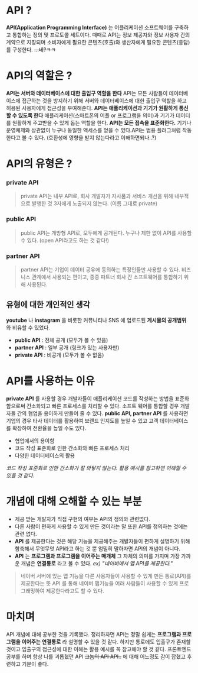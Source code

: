 # API ?

__API(Application Programming Interface)__ 는 어플리케이션 소프트웨어를 구축하고 통합하는 정의 및 프로토콜 세트이다. 때때로 API는 정보 제공자와 정보 사용자 간의 계약으로 지칭되며 소비자에게 필요한 콘텐츠(호출)와 생산자에게 필요한 콘텐츠(응답)를 구성한다.
~~...네?ㅋㅋ~~
# API의 역할은 ?
__API는 서버와 데이터베이스에 대한 출입구 역할을 한다__
API는 모든 사람들이 데이터베이스에 접근하는 것을 방지하기 위해 서버와 데이터베이스에 대한 출입구 역할을 하고 허용된 사용자에게 접근성을 부여해준다.
__API는 애플리케이션과 기기가 원활하게 통신할 수 있도록 한다__
애플리케이션(스마트폰의 어플 or 프로그램을 의미)과 기기가 데이터를 원활하게 주고받을 수 있게 돕는 역할을 한다.
__API는 모든 접속을 표준화한다.__
기기나 운영체제와 상관없이 누구나 동일한 액세스를 얻을 수 있다.API는 범용 플러그처럼 작동한다고 볼 수 있다. 
(호환성에 영향을 받지 않는다라고 이해하면되나..?)

# API의 유형은 ?
### private API
>private API는 내부 API로, 회사 개발자가 자사품과 서비스 개선을 위해 내부적으로 발행한 것 3자에게 노출되지 않는다. (이름 그대로 private)

### public API
>public API는 개방형 API로, 모두에게 공개된다. 누구나 제한 없이 API를 사용할 수 있다. (open API라고도 하는 것 같다!)

### partner API
>partner API는 기업이 데이터 공유에 동의하는 특정인들만 사용할 수 있다. 비즈니스 관계에서 사용되는 편이고, 종종 파트너 회사 간 소프트웨어를 통합하기 위해 사용된다.

## 유형에 대한 개인적인 생각
__youtube__ 나 __instagram__ 을 비롯한 커뮤니티나 SNS 에 업로드된 __게시물의 공개범위__ 와 비유할 수 있었다.

- __public API__ : 전체 공개 (모두가 볼 수 있음)
- __partner API__ : 일부 공개 (링크가 있는 사용자만)
- __private API__ : 비공개 (모두가 볼 수 없음)

# API를 사용하는 이유
__private API__ 를 사용할 경우 개발자들이 애플리케이션 코드를 작성하는 방법을 표준화함으로써 간소화되고 빠른 프로세스를 처리할 수 있다.
소프트 웨어를 통합할 경우 개발자들 간의 협업을 용이하게 만들어 줄 수 있다.
__public API, partner API__ 를 사용하면 기업의 경우 타사 데이터를 활용하여 브랜드 인지도를 높일 수 있고 고객 데이터베이스를 확장하여 전환율을 높일 수도 있다.

- 협업에서의 용이함
- 코드 작성 표준화로 인한 간소화와 빠른 프로세스 처리
- 다양한 데이터베이스의 활용

_코드 작성 표준화로 인한 간소화가 잘 와닿지 않는다. 활용 예시를 참고하면 이해할 수 있을 것 같다._

# 개념에 대해 오해할 수 있는 부분

- 제공 받는 개발자가 직접 구현의 여부는 API의 정의와 관련없다.
- 다른 사람이 편하게 사용할 수 있게 만든 것이라는 말 또한 API를 정의하는 것에는 관련 없다.
- __API__ 를 제공한다는 것은 해당 기능을 제공해주는 개발자들이 편하게 설명하기 위해 함축해서 무엇무엇 API라고 하는 것 뿐 엄밀히 말하자면 API의 개념이 아니다.
- __API__ 는 __프로그램과 프로그램을 이어주는 매개체__ 그 자체의 의미를 가지며 가장 가까운 개념은 __연결통로__ 라고 볼 수 있다.
_ex) "네이버에서 맵 API를 제공한다."_

>네이버 서버에 있는 맵 기능을 다른 사용자들이 사용할 수 있게 만든 통로(API)를 제공한다는 뜻
API 를 통해 네이버 맵기능을 여러 사람들이 사용할 수 있게 프로그래밍하여 제공한다라고도 할 수 있다.

# 마치며
API 개념에 대해 공부한 것을 기록했다. 정리하자면 API는 정말 쉽게는 __프로그램과 프로그램을 이어주는 연결통로__ 라 설명할 수 있을 것 같다. 하지만 통로에도 입출구가 존재할 것이고 입출구의 접근성에 대한 이해는 활용 예시를 꼭 참고해야 할 것 같다. 프론트엔드 공부를 하며 항상 나를 괴롭혔던 API ~~그놈의 API API..~~ 에 대해 어느정도 감이 잡혔고 후련하고 기분이 좋다.